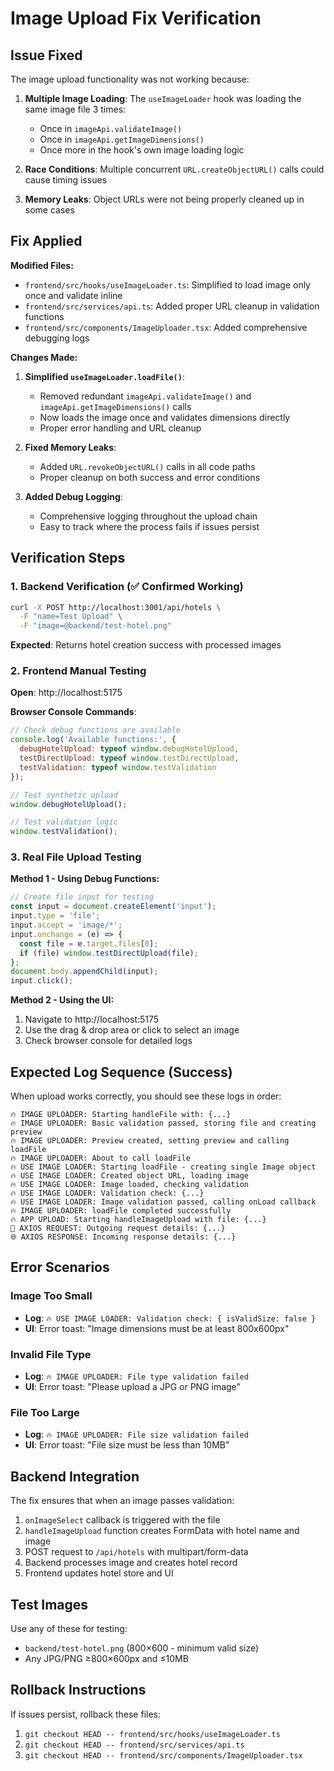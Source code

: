# Image Upload Fix Verification

## Issue Fixed

The image upload functionality was not working because:

1. **Multiple Image Loading**: The `useImageLoader` hook was loading the same image file 3 times:
   - Once in `imageApi.validateImage()`
   - Once in `imageApi.getImageDimensions()` 
   - Once more in the hook's own image loading logic

2. **Race Conditions**: Multiple concurrent `URL.createObjectURL()` calls could cause timing issues

3. **Memory Leaks**: Object URLs were not being properly cleaned up in some cases

## Fix Applied

**Modified Files:**
- `frontend/src/hooks/useImageLoader.ts`: Simplified to load image only once and validate inline
- `frontend/src/services/api.ts`: Added proper URL cleanup in validation functions
- `frontend/src/components/ImageUploader.tsx`: Added comprehensive debugging logs

**Changes Made:**

1. **Simplified `useImageLoader.loadFile()`**:
   - Removed redundant `imageApi.validateImage()` and `imageApi.getImageDimensions()` calls
   - Now loads the image once and validates dimensions directly
   - Proper error handling and URL cleanup

2. **Fixed Memory Leaks**:
   - Added `URL.revokeObjectURL()` calls in all code paths
   - Proper cleanup on both success and error conditions

3. **Added Debug Logging**:
   - Comprehensive logging throughout the upload chain
   - Easy to track where the process fails if issues persist

## Verification Steps

### 1. Backend Verification (✅ Confirmed Working)
```bash
curl -X POST http://localhost:3001/api/hotels \
  -F "name=Test Upload" \
  -F "image=@backend/test-hotel.png"
```
**Expected**: Returns hotel creation success with processed images

### 2. Frontend Manual Testing

**Open**: http://localhost:5175

**Browser Console Commands**:
```javascript
// Check debug functions are available
console.log('Available functions:', {
  debugHotelUpload: typeof window.debugHotelUpload,
  testDirectUpload: typeof window.testDirectUpload,
  testValidation: typeof window.testValidation
});

// Test synthetic upload
window.debugHotelUpload();

// Test validation logic
window.testValidation();
```

### 3. Real File Upload Testing

**Method 1 - Using Debug Functions:**
```javascript
// Create file input for testing
const input = document.createElement('input');
input.type = 'file';
input.accept = 'image/*';
input.onchange = (e) => {
  const file = e.target.files[0];
  if (file) window.testDirectUpload(file);
};
document.body.appendChild(input);
input.click();
```

**Method 2 - Using the UI:**
1. Navigate to http://localhost:5175
2. Use the drag & drop area or click to select an image
3. Check browser console for detailed logs

## Expected Log Sequence (Success)

When upload works correctly, you should see these logs in order:

```
🔥 IMAGE UPLOADER: Starting handleFile with: {...}
🔥 IMAGE UPLOADER: Basic validation passed, storing file and creating preview
🔥 IMAGE UPLOADER: Preview created, setting preview and calling loadFile
🔥 IMAGE UPLOADER: About to call loadFile
🔥 USE IMAGE LOADER: Starting loadFile - creating single Image object
🔥 USE IMAGE LOADER: Created object URL, loading image
🔥 USE IMAGE LOADER: Image loaded, checking validation
🔥 USE IMAGE LOADER: Validation check: {...}
🔥 USE IMAGE LOADER: Image validation passed, calling onLoad callback
🔥 IMAGE UPLOADER: loadFile completed successfully
🔥 APP UPLOAD: Starting handleImageUpload with file: {...}
🚀 AXIOS REQUEST: Outgoing request details: {...}
🌐 AXIOS RESPONSE: Incoming response details: {...}
```

## Error Scenarios

### Image Too Small
- **Log**: `🔥 USE IMAGE LOADER: Validation check: { isValidSize: false }`
- **UI**: Error toast: "Image dimensions must be at least 800x600px"

### Invalid File Type
- **Log**: `🔥 IMAGE UPLOADER: File type validation failed`
- **UI**: Error toast: "Please upload a JPG or PNG image"

### File Too Large  
- **Log**: `🔥 IMAGE UPLOADER: File size validation failed`
- **UI**: Error toast: "File size must be less than 10MB"

## Backend Integration

The fix ensures that when an image passes validation:
1. `onImageSelect` callback is triggered with the file
2. `handleImageUpload` function creates FormData with hotel name and image
3. POST request to `/api/hotels` with multipart/form-data
4. Backend processes image and creates hotel record
5. Frontend updates hotel store and UI

## Test Images

Use any of these for testing:
- `backend/test-hotel.png` (800×600 - minimum valid size)
- Any JPG/PNG ≥800×600px and ≤10MB

## Rollback Instructions

If issues persist, rollback these files:
1. `git checkout HEAD -- frontend/src/hooks/useImageLoader.ts`
2. `git checkout HEAD -- frontend/src/services/api.ts`
3. `git checkout HEAD -- frontend/src/components/ImageUploader.tsx`